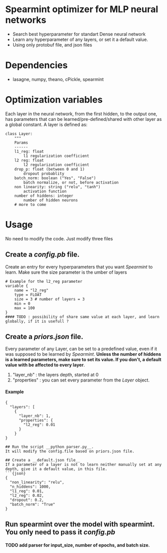 # Spearmint optimizer for MLP neural networks
* Search best hyperparameter for standart Dense neural network
* Learn any hyperparameter of any layers, or set it a default value.
* Using only protobuf file, and json files

# Dependencies
* lasagne, numpy, theano, cPickle, spearmint

# Optimization variables
Each layer in the neural network, from the first hidden, to the output one, has parameters that can be learned/pre-defined/shared with other layer as a global constant. A layer is defined as:
```
class Layer:
	"""
	Params
	------	
	l1_reg: float
		l1 regularization coefficient	
	l2 reg: float
		l2 regularization coefficient
	drop_p: float (between 0 and 1)
		dropout probablity
	batch_norm: boolean ("Yes", "False")
		batch normalize, or not, before activation
	non linearity: string ("relu", "tanh")
		activation function 
	number of hiddens: integer
		number of hidden neurons
	# more to come
``` 

# Usage
No need to modify the code. Just modify three files

## Create a _config.pb_ file. 
Create an entry for every hyperparameters that you want _Spearmint_ to learn. Make sure the size parameter is the umber of layers
```{python}
# Example for the l2_reg parameter
variable {
    name = "l2_reg" 
    type = FLOAT
    size = 3 # number of layers = 3
    min = 0
    max = 100
}
#### TODO : possibility of share same value at each layer, and learn globally, if it is usefull ?
``` 


## Create a _priors.json_ file.
Every parameter of any Layer, can be set to a predefined value, even if it was supposed to be learned by _Spearmint_. __Unless the number of hiddens is a learned parameters, make sure to set its value. If you don't, a default value with be affected to every layer__. 
1. "layer_nb" : the layers depth, started at 0
2. "properties" : you can set every parameter from the _Layer_ object.
#### Example
```{json}
{
  "layers": [
    {
      "layer_nb": 1,
      "properties": {
        "l2_reg": 0.01
      }
    }
}

## Run the script __python parser.py__. 
It will modify the config.file based on priors.json file.

## Create a __default.json file__
If a parameter of a layer is not to learn neither manually set at any depth, give it a default value, in this file.
```{json}
{
  "non_linearity": "relu",
  "n_hiddens": 1000,
  "l1_reg": 0.01,
  "l2_reg": 0.02,
  "dropout": 0.2,
  "batch_norm": "True"
}
```

## Run spearmint over the model with spearmint. You only need to pass it _config.pb_
#### TODO add parser for input_size, number of epochs, and batch size.


